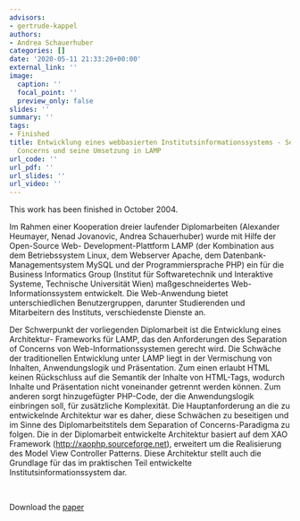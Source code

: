```yaml
---
advisors:
- gertrude-kappel
authors:
- Andrea Schauerhuber
categories: []
date: '2020-05-11 21:33:20+00:00'
external_link: ''
image:
  caption: ''
  focal_point: ''
  preview_only: false
slides: ''
summary: ''
tags:
- Finished
title: Entwicklung eines webbasierten Institutsinformationssystems - Separation of
  Concerns und seine Umsetzung in LAMP
url_code: ''
url_pdf: ''
url_slides: ''
url_video: ''
---
```


This work has been finished in October 2004.

Im Rahmen einer Kooperation dreier laufender Diplomarbeiten (Alexander Heumayer, Nenad Jovanovic, Andrea Schauerhuber) wurde mit Hilfe der Open-Source Web- Development-Plattform LAMP (der Kombination aus dem Betriebssystem Linux, dem Webserver Apache, dem Datenbank-Managementsystem MySQL und der Programmiersprache PHP) ein für die Business Informatics Group (Institut für Softwaretechnik und Interaktive Systeme, Technische Universität Wien) maßgeschneidertes Web-Informationssystem entwickelt. Die Web-Anwendung bietet unterschiedlichen Benutzergruppen, darunter Studierenden und Mitarbeitern des Instituts, verschiedenste Dienste an.

Der Schwerpunkt der vorliegenden Diplomarbeit ist die Entwicklung eines Architektur- Frameworks für LAMP, das den Anforderungen des Separation of Concerns von Web-Informationssystemen gerecht wird. Die Schwäche der traditionellen Entwicklung unter LAMP liegt in der Vermischung von Inhalten, Anwendungslogik und Präsentation. Zum einen erlaubt HTML keinen Rückschluss auf die Semantik der Inhalte von HTML-Tags, wodurch Inhalte und Präsentation nicht voneinander getrennt werden können. Zum anderen sorgt hinzugefügter PHP-Code, der die Anwendungslogik einbringen soll, für zusätzliche Komplexität. Die Hauptanforderung an die zu entwickelnde Architektur war es daher, diese Schwächen zu beseitigen und im Sinne des Diplomarbeitstitels dem Separation of Concerns-Paradigma zu folgen. Die in der Diplomarbeit entwickelte Architektur basiert auf dem XAO Framework (http://xaophp.sourceforge.net), erweitert um die Realisierung des Model View Controller Patterns. Diese Architektur stellt auch die Grundlage für das im praktischen Teil entwickelte Institutsinformationssystem dar.

&nbsp;

 Download the [paper](https://www.big.tuwien.ac.at/app/uploads/2016/10/Schauerhuber_paper.pdf)